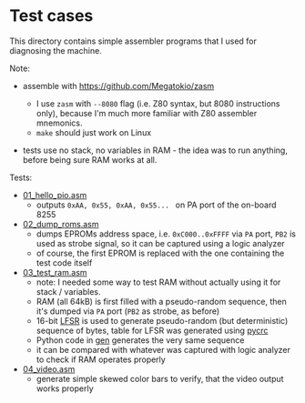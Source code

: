 # Test cases

This directory contains simple assembler programs that I used for diagnosing the machine. 


Note: 

* assemble with https://github.com/Megatokio/zasm
  * I use `zasm` with `--8080` flag (i.e. Z80 syntax, but 8080 instructions only), because I'm much more familiar with Z80 assembler mnemonics. 
  * `make` should just work on Linux

* tests use no stack, no variables in RAM - the idea was to run anything, before being sure RAM works at all.



Tests:

* [01_hello_pio.asm](01_hello_pio.asm) 
  * outputs `0xAA, 0x55, 0xAA, 0x55... ` on PA port of the on-board 8255 
* [02_dump_roms.asm](02_dump_roms.asm)
  * dumps EPROMs address space, i.e. `0xC000..0xFFFF` via `PA` port, `PB2` is used as strobe signal, so it can be captured using a logic analyzer
  * of course, the first EPROM is replaced with the one containing the test code itself
* [03_test_ram.asm](03_test_ram.asm)
  * note: I needed some way to test RAM without actually using it for stack / variables.
  * RAM (all 64kB) is first filled  with a pseudo-random sequence, then it's dumped via `PA` port (`PB2` as strobe, as before)
  * 16-bit [LFSR](https://en.wikipedia.org/wiki/Linear-feedback_shift_register) is used to generate pseudo-random (but deterministic) sequence of bytes, table for LFSR was generated using [pycrc](https://pycrc.org/)
  * Python code in [gen](gen) generates the very same sequence 
  * it can be compared with whatever was captured with logic analyzer to check if RAM operates properly
* [04_video.asm](04_video.asm)
  * generate simple skewed color bars to verify, that the video output works properly

